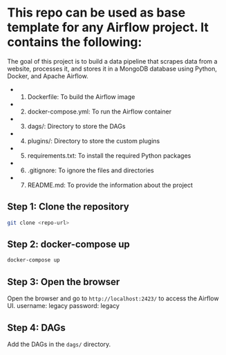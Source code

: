 # This repo can be used as base template for any Airflow project. It contains the following:

The goal of this project is to build a data pipeline that scrapes data from a website, processes it,
and stores it in a MongoDB database using Python, Docker, and Apache Airflow.

* 1. Dockerfile: To build the Airflow image
* 2. docker-compose.yml: To run the Airflow container
* 3. dags/: Directory to store the DAGs
* 4. plugins/: Directory to store the custom plugins
* 5. requirements.txt: To install the required Python packages
* 6. .gitignore: To ignore the files and directories
* 7. README.md: To provide the information about the project


## Step 1: Clone the repository
```bash
git clone <repo-url>
```

## Step 2: docker-compose up
```bash
docker-compose up
```

## Step 3: Open the browser
Open the browser and go to `http://localhost:2423/` to access the Airflow UI.
username: legacy
password: legacy

## Step 4: DAGs
Add the DAGs in the `dags/` directory.

